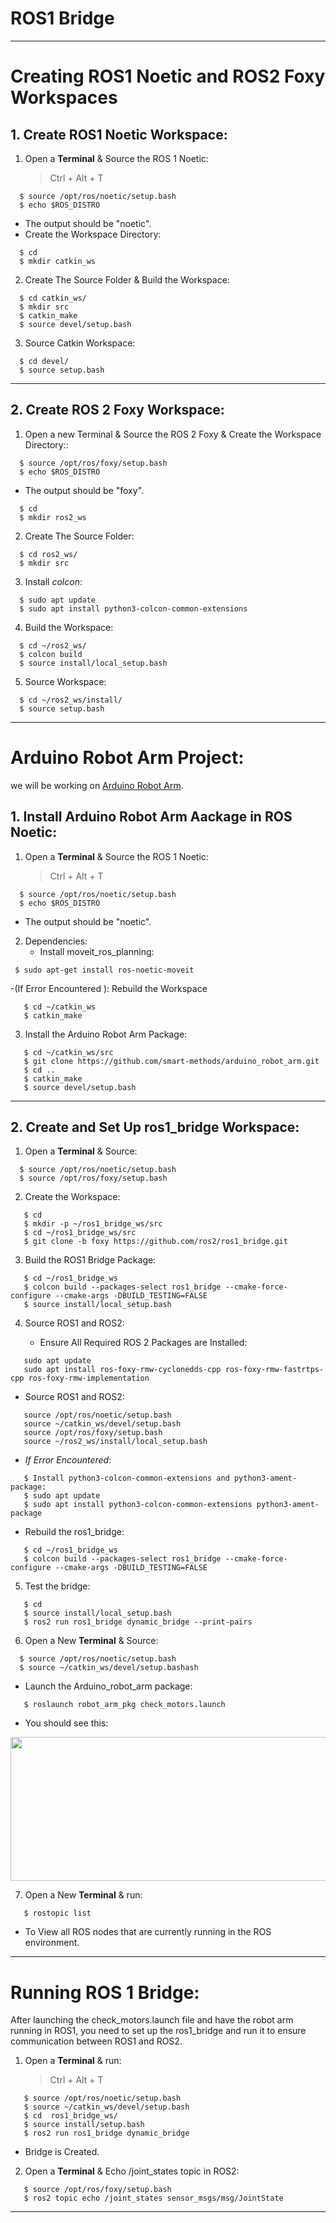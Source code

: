 # ROS1 Bridge

***

# Creating ROS1 Noetic and ROS2 Foxy Workspaces


## 1. Create ROS1 Noetic Workspace:
   
1. Open a **Terminal** & Source the ROS 1 Noetic: 
   > Ctrl + Alt + T
```
  $ source /opt/ros/noetic/setup.bash
  $ echo $ROS_DISTRO
```
  - The output should be "noetic".
  - Create the Workspace Directory:
```
  $ cd
  $ mkdir catkin_ws
```

2. Create The Source Folder & Build the Workspace:  

  ```
    $ cd catkin_ws/
    $ mkdir src
    $ catkin_make
    $ source devel/setup.bash
  ```

3. Source Catkin Workspace: 

 ```
   $ cd devel/
   $ source setup.bash 
  ```



***



## 2. Create ROS 2 Foxy Workspace:

1. Open a new Terminal & Source the ROS 2 Foxy & Create the Workspace Directory::
```
  $ source /opt/ros/foxy/setup.bash
  $ echo $ROS_DISTRO
```
  - The output should be "foxy".
   
```
  $ cd
  $ mkdir ros2_ws
```

2. Create The Source Folder:

  ```
    $ cd ros2_ws/
    $ mkdir src
  ```

3. Install _colcon_:

 ```
   $ sudo apt update
   $ sudo apt install python3-colcon-common-extensions
```

4. Build the Workspace: 

 ```
   $ cd ~/ros2_ws/
   $ colcon build
   $ source install/local_setup.bash
```

5. Source  Workspace: 

 ```
   $ cd ~/ros2_ws/install/
   $ source setup.bash  
  ```

***



# Arduino Robot Arm Project:
we will be working on [Arduino Robot Arm](https://github.com/smart-methods/arduino_robot_arm).

## 1. Install Arduino Robot Arm Aackage in ROS Noetic:


1. Open a **Terminal** & Source the ROS 1 Noetic: 
   > Ctrl + Alt + T
```
  $ source /opt/ros/noetic/setup.bash
  $ echo $ROS_DISTRO
```
  - The output should be "noetic".
    


2. Dependencies:
   - Install moveit_ros_planning:
```
 $ sudo apt-get install ros-noetic-moveit
```

-(If Error Encountered ): Rebuild the Workspace 

```
   $ cd ~/catkin_ws
   $ catkin_make
```


3. Install the Arduino Robot Arm Package:
```
   $ cd ~/catkin_ws/src
   $ git clone https://github.com/smart-methods/arduino_robot_arm.git
   $ cd ..
   $ catkin_make
   $ source devel/setup.bash
```



***


## 2. Create and Set Up ros1_bridge Workspace:

1. Open a **Terminal** & Source:
```
  $ source /opt/ros/noetic/setup.bash
  $ source /opt/ros/foxy/setup.bash
```
    
2. Create the Workspace:
```
   $ cd
   $ mkdir -p ~/ros1_bridge_ws/src
   $ cd ~/ros1_bridge_ws/src
   $ git clone -b foxy https://github.com/ros2/ros1_bridge.git
```
 

3.  Build the ROS1 Bridge Package:
```
   $ cd ~/ros1_bridge_ws
   $ colcon build --packages-select ros1_bridge --cmake-force-configure --cmake-args -DBUILD_TESTING=FALSE
   $ source install/local_setup.bash
```


4. Source ROS1 and ROS2:
   
   - Ensure All Required ROS 2 Packages are Installed:
```
   sudo apt update
   sudo apt install ros-foxy-rmw-cyclonedds-cpp ros-foxy-rmw-fastrtps-cpp ros-foxy-rmw-implementation
```

   - Source ROS1 and ROS2:
```
   source /opt/ros/noetic/setup.bash
   source ~/catkin_ws/devel/setup.bash
   source /opt/ros/foxy/setup.bash
   source ~/ros2_ws/install/local_setup.bash
```

   - _If Error Encountered_:
```
   $ Install python3-colcon-common-extensions and python3-ament-package:
   $ sudo apt update
   $ sudo apt install python3-colcon-common-extensions python3-ament-package
```

   - Rebuild the ros1_bridge:
```
   $ cd ~/ros1_bridge_ws
   $ colcon build --packages-select ros1_bridge --cmake-force-configure --cmake-args -DBUILD_TESTING=FALSE
```


5. Test the bridge:
```
   $ cd
   $ source install/local_setup.bash
   $ ros2 run ros1_bridge dynamic_bridge --print-pairs
```

6. Open a New **Terminal** & Source:
```
  $ source /opt/ros/noetic/setup.bash
  $ source ~/catkin_ws/devel/setup.bashash
```
   
   - Launch the Arduino_robot_arm package:
```
   $ roslaunch robot_arm_pkg check_motors.launch
```

   - You should see this:
 <img src="https://github.com/user-attachments/assets/b874fdaa-0ffe-4bb0-af24-a2bf2659360e" width="600" height="230">


7. Open a New **Terminal** & run:
```
   $ rostopic list
```
   - To View all ROS nodes that are currently running in the ROS environment.

     
***


# Running ROS 1 Bridge:

After launching the check_motors.launch file and have the robot arm running in ROS1, you need to set up the ros1_bridge and run it to ensure communication between ROS1 and ROS2.

1. Open a **Terminal** & run:
   > Ctrl + Alt + T
```
   $ source /opt/ros/noetic/setup.bash
   $ source ~/catkin_ws/devel/setup.bash
   $ cd  ros1_bridge_ws/
   $ source install/setup.bash
   $ ros2 run ros1_bridge dynamic_bridge
```
   - Bridge is Created.

2. Open a **Terminal** & Echo /joint_states topic in ROS2:
```
   $ source /opt/ros/foxy/setup.bash
   $ ros2 topic echo /joint_states sensor_msgs/msg/JointState
```

***
